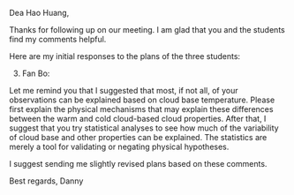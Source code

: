 Dea Hao Huang,

Thanks for following up on our meeting.
I am glad that you and the students find my comments helpful.

Here are my initial responses to the plans of the three students:


3. Fan Bo:

Let me remind you that I suggested that most, if not all, of your observations can be explained based on cloud base temperature. 
Please first explain the physical mechanisms that may explain these differences between the warm and cold cloud-based cloud properties.
After that, I suggest that you try statistical analyses to see how much of the variability of cloud base and other properties can be explained.
The statistics are merely a tool for validating or negating physical hypotheses.


I suggest sending me slightly revised plans based on these comments.

Best regards,
Danny

